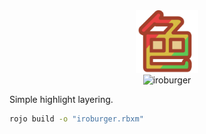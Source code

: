 <div align="center" width="500">
    <img alt="iroburger" src="iroburger.svg" width="100" /><br/>
    <img alt="iroburger" src="title.svg" width="100" />
</div>

Simple highlight layering.
```bash
rojo build -o "iroburger.rbxm"
```
